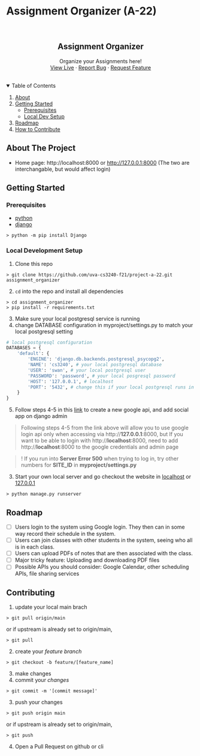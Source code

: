 # Assignment Organizer (A-22)

<!-- PROJECT LOGO -->
<br />
<p align="center">
  <h2 align="center">Assignment Organizer</h2>

  <p align="center">
    Organize your Assignments here!
    <br />
    <a href="https://assignment-organizer-cs3240.herokuapp.com/">View Live</a>
    ·
    <a href="https://github.com/uva-cs3240-f21/project-a-22/issues">Report Bug</a>
    ·
    <a href="https://github.com/uva-cs3240-f21/project-a-22/issues">Request Feature</a>
  </p>
</p>
<br />

<!-- TABLE OF CONTENTS -->
<details open="open">
  <summary>Table of Contents</summary>
  <ol>
    <li>
      <a href="#about-the-project">About</a>
    </li>
    <li>
      <a href="#getting-started">Getting Started</a>
      <ul>
        <li><a href="#prerequisites">Prerequisites</a></li>
        <li><a href="#local-development-setup">Local Dev Setup</a></li>
      </ul>
    </li>
    <li><a href="#roadmap">Roadmap</a></li>
    <li><a href="#contributing">How to Contribute</a></li>
  </ol>
</details>

<!-- ABOUT THE PROJECT -->
## About The Project
- Home page: http://localhost:8000 or http://127.0.0.1:8000 (The two are interchangable, but would affect login)


<!-- GETTING STARTED -->
## Getting Started

### Prerequisites
* [python](https://www.python.org/downloads/)
* [django](https://www.djangoproject.com/)
```shell
> python -m pip install Django
```

### Local Development Setup
1. Clone this repo 
```shell
> git clone https://github.com/uva-cs3240-f21/project-a-22.git assignment_organizer
```
2. `cd` into the repo and install all dependencies
```shell
> cd assignment_organizer
> pip install -r requirements.txt
```

3. Make sure your local postgresql service is running
4. change DATABASE configuration in myproject/settings.py to match your local
postgresql setting
```python
# local postgresql configuration
DATABASES = {
    'default': {
        'ENGINE': 'django.db.backends.postgresql_psycopg2',
        'NAME': 'cs3240', # your local postgresql database
        'USER': 'swan', # your local postgresql user
        'PASSWORD': 'password', # your local posgresql password
        'HOST': '127.0.0.1', # localhost
        'PORT': '5432', # change this if your local postgresql runs in a different port
    }
}
```

5. Follow steps 4-5 in this [link](https://www.section.io/engineering-education/django-google-oauth/)
to create a new google api, and add social app on django admin

> Following steps 4-5 from the link above will allow you to use google login api
only when accessing via http://**127.0.0.1**:8000, but If you want to be able to
login with http://**localhost**:8000, need to add http://**localhost**:8000 to
the google credentials and admin page

> ! If you run into **Server Error 500** when trying to log in, try other numbers for
**SITE_ID** in **myproject/settings.py**

3. Start your own local server and go checkout the website in [localhost](http://localhost:8000) or [127.0.0.1](http://127.0.0.1:8000)
```shell
> python manage.py runserver
```

<!-- ROADMAP -->
## Roadmap
- [ ] Users login to the system using Google login. They then can in some way record their schedule in the system.
- [ ] Users can join classes with other students in the system, seeing who all is in each class.
- [ ] Users can upload PDFs of notes that are then associated with the class.
- [ ] Major tricky feature: Uploading and downloading PDF files
- [ ] Possible APIs you should consider: Google Calendar, other scheduling APIs, file sharing services

<!-- CONTRIBUTING -->
## Contributing

1. update your local main brach
```shell
> git pull origin/main
```
or if upstream is already set to origin/main,
```shell
> git pull 
```
2. create your *feature branch* 
```shell
> git checkout -b feature/[feature_name]
```
3. make changes
4. commit your *changes* 
```
> git commit -m '[commit message]'
```
3. push your changes
```
> git push origin main
```
or if upstream is already set to origin/main,
```shell
> git push 
```

4. Open a Pull Request on github or cli
